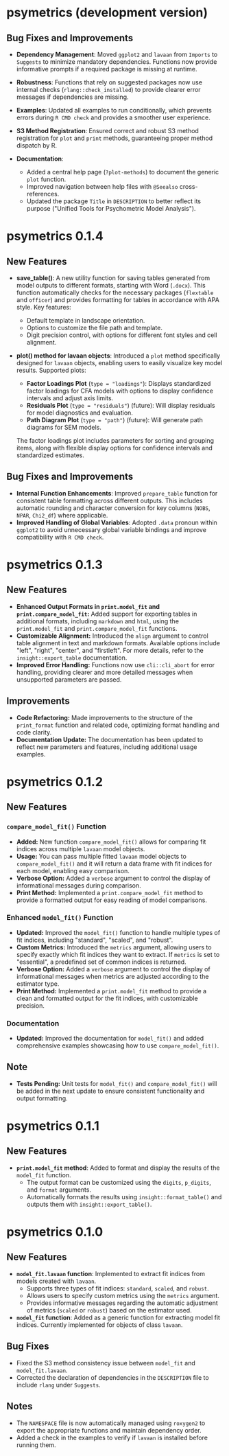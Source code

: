 # psymetrics (development version)

## Bug Fixes and Improvements

-   **Dependency Management**: Moved `ggplot2` and `lavaan` from `Imports` to `Suggests` to minimize mandatory dependencies. Functions now provide informative prompts if a required package is missing at runtime.

-   **Robustness**: Functions that rely on suggested packages now use internal checks (`rlang::check_installed`) to provide clearer error messages if dependencies are missing.

-   **Examples**: Updated all examples to run conditionally, which prevents errors during `R CMD check` and provides a smoother user experience.

-   **S3 Method Registration**: Ensured correct and robust S3 method registration for `plot` and `print` methods, guaranteeing proper method dispatch by R.

-   **Documentation**:

    -   Added a central help page (`?plot-methods`) to document the generic `plot` function.
    -   Improved navigation between help files with `@Seealso` cross-references.
    -   Updated the package `Title` in `DESCRIPTION` to better reflect its purpose ("Unified Tools for Psychometric Model Analysis").

# psymetrics 0.1.4

## New Features

-   **save_table()**: A new utility function for saving tables generated from model outputs to different formats, starting with Word (`.docx`). This function automatically checks for the necessary packages (`flextable` and `officer`) and provides formatting for tables in accordance with APA style. Key features:

    -   Default template in landscape orientation.
    -   Options to customize the file path and template.
    -   Digit precision control, with options for different font styles and cell alignment.

-   **plot() method for lavaan objects**: Introduced a `plot` method specifically designed for `lavaan` objects, enabling users to easily visualize key model results. Supported plots:

    -   **Factor Loadings Plot** (`type = "loadings"`): Displays standardized factor loadings for CFA models with options to display confidence intervals and adjust axis limits.
    -   **Residuals Plot** (`type = "residuals"`) (future): Will display residuals for model diagnostics and evaluation.
    -   **Path Diagram Plot** (`type = "path"`) (future): Will generate path diagrams for SEM models.

    The factor loadings plot includes parameters for sorting and grouping items, along with flexible display options for confidence intervals and standardized estimates.

## Bug Fixes and Improvements

-   **Internal Function Enhancements**: Improved `prepare_table` function for consistent table formatting across different outputs. This includes automatic rounding and character conversion for key columns (`NOBS`, `NPAR`, `Chi2_df`) where applicable.
-   **Improved Handling of Global Variables**: Adopted `.data` pronoun within `ggplot2` to avoid unnecessary global variable bindings and improve compatibility with `R CMD check`.

# psymetrics 0.1.3

## New Features

-   **Enhanced Output Formats in `print.model_fit` and `print.compare_model_fit`:** Added support for exporting tables in additional formats, including `markdown` and `html`, using the `print.model_fit` and `print.compare_model_fit` functions.
-   **Customizable Alignment:** Introduced the `align` argument to control table alignment in text and markdown formats. Available options include "left", "right", "center", and "firstleft". For more details, refer to the `insight::export_table` documentation.
-   **Improved Error Handling:** Functions now use `cli::cli_abort` for error handling, providing clearer and more detailed messages when unsupported parameters are passed.

## Improvements

-   **Code Refactoring:** Made improvements to the structure of the `print_format` function and related code, optimizing format handling and code clarity.
-   **Documentation Update:** The documentation has been updated to reflect new parameters and features, including additional usage examples.

# psymetrics 0.1.2

## New Features

### `compare_model_fit()` Function

-   **Added:** New function `compare_model_fit()` allows for comparing fit indices across multiple `lavaan` model objects.
-   **Usage:** You can pass multiple fitted `lavaan` model objects to `compare_model_fit()` and it will return a data frame with fit indices for each model, enabling easy comparison.
-   **Verbose Option:** Added a `verbose` argument to control the display of informational messages during comparison.
-   **Print Method:** Implemented a `print.compare_model_fit` method to provide a formatted output for easy reading of model comparisons.

### Enhanced `model_fit()` Function

-   **Updated:** Improved the `model_fit()` function to handle multiple types of fit indices, including "standard", "scaled", and "robust".
-   **Custom Metrics:** Introduced the `metrics` argument, allowing users to specify exactly which fit indices they want to extract. If `metrics` is set to "essential", a predefined set of common indices is returned.
-   **Verbose Option:** Added a `verbose` argument to control the display of informational messages when metrics are adjusted according to the estimator type.
-   **Print Method:** Implemented a `print.model_fit` method to provide a clean and formatted output for the fit indices, with customizable precision.

### Documentation

-   **Updated:** Improved the documentation for `model_fit()` and added comprehensive examples showcasing how to use `compare_model_fit()`.

## Note

-   **Tests Pending:** Unit tests for `model_fit()` and `compare_model_fit()` will be added in the next update to ensure consistent functionality and output formatting.

# psymetrics 0.1.1

## New Features

-   **`print.model_fit` method**: Added to format and display the results of the `model_fit` function.
    -   The output format can be customized using the `digits`, `p_digits`, and `format` arguments.
    -   Automatically formats the results using `insight::format_table()` and outputs them with `insight::export_table()`.

# psymetrics 0.1.0

## New Features

-   **`model_fit.lavaan` function**: Implemented to extract fit indices from models created with `lavaan`.
    -   Supports three types of fit indices: `standard`, `scaled`, and `robust`.
    -   Allows users to specify custom metrics using the `metrics` argument.
    -   Provides informative messages regarding the automatic adjustment of metrics (`scaled` or `robust`) based on the estimator used.
-   **`model_fit` function**: Added as a generic function for extracting model fit indices. Currently implemented for objects of class `lavaan`.

## Bug Fixes

-   Fixed the S3 method consistency issue between `model_fit` and `model_fit.lavaan`.
-   Corrected the declaration of dependencies in the `DESCRIPTION` file to include `rlang` under `Suggests`.

## Notes

-   The `NAMESPACE` file is now automatically managed using `roxygen2` to export the appropriate functions and maintain dependency order.
-   Added a check in the examples to verify if `lavaan` is installed before running them.
